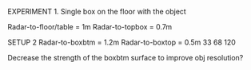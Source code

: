 EXPERIMENT 1.
Single box on the floor with the object

Radar-to-floor/table = 1m
Radar-to-topbox = 0.7m

SETUP 2
Radar-to-boxbtm = 1.2m
Radar-to-boxtop = 0.5m
33
68
120


Decrease the strength of the boxbtm surface to improve obj resolution?

